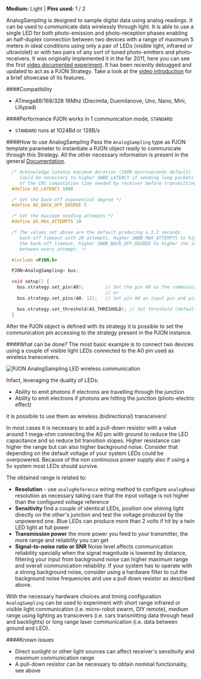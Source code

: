 
**Medium:** Light |
**Pins used:** 1 / 2

AnalogSampling is designed to sample digital data using analog readings. It can be used to communicate data wirelessly through light. It is able to use a single LED for both photo-emission and photo-reception phases enabling an half-duplex connection between two devices with a range of maximum 5 meters in ideal conditions using only a pair of LEDs (visible light, infrared or ultraviolet) or with two pairs of any sort of tuned photo-emitters and photo-receivers. It was originally implemented it in the far 2011, here you can see the first [video documented experiment](https://www.youtube.com/watch?v=-Ul2j6ixbmE). It has been recently debugged and updated to act as a PJON Strategy. Take a look at the [video introduction](https://www.youtube.com/watch?v=yIncPe8OPpg) for a brief showcase of its features.

####Compatibility
- ATmega88/168/328 16Mhz (Diecimila, Duemilanove, Uno, Nano, Mini, Lillypad)

####Performance
PJON works in 1 communication mode, `STANDARD`:
- `STANDARD` runs at 1024Bd or 128B/s

####How to use AnalogSampling
Pass the `AnalogSampling` type as PJON template parameter to instantiate a PJON object ready to communicate through this Strategy. All the other necessary information is present in the general [Documentation](/documentation).
```cpp  
  /* Acknowledge latency maximum duration (1000 microseconds default).
     Could be necessary to higher SWBB_LATENCY if sending long packets because
     of the CRC computation time needed by receiver before transmitting its acknowledge  */
  #define AS_LATENCY 1000

  /* Set the back-off exponential degree */
  #define AS_BACK_OFF_DEGREE 5

  /* Set the maximum sending attempts */
  #define AS_MAX_ATTEMPTS 10

  /* The values set above are the default producing a 3.2 seconds
     back-off timeout with 20 attempts. Higher SWBB_MAX_ATTEMPTS to higher
     the back-off timeout, higher SWBB_BACK_OFF_DEGREE to higher the interval
     between every attempt. */

  #include <PJON.h>

  PJON<AnalogSampling> bus;

  void setup() {
    bus.strategy.set_pin(A0);        // Set the pin A0 as the communication pin
                                     // or
    bus.strategy.set_pins(A0, 12);   // Set pin A0 as input pin and pin 12 as output pin  

    bus.strategy.set_threshold(AS_THRESHOLD); // Set threshold (default value AS_THRESHOLD)
  }

```
After the PJON object is defined with its strategy it is possible to set the communication pin accessing to the strategy present in the PJON instance.

####What can be done?
The most basic example is to connect two devices using a couple of visible light LEDs connected to the A0 pin used as wireless transceivers.

![PJON AnalogSampling LED wireless communication](http://www.pjon.org/assets/images/PJON-AnalogSampling-half-duplex-led-communication.png)

Infact, leveraging the duality of LEDs:

- Ability to emit photons if electrons are travelling through the junction
- Ability to emit electrons if photons are hitting the junction (photo-electric effect)

it is possibile to use them as wireless (bidirectional) transceivers!

In most cases it is necessary to add a pull-down resistor with a value around 1 mega-ohm connecting the A0 pin with ground to reduce the LED capacitance and so reduce bit transition slopes. Higher resistance can higher the range but can also higher background noise. Consider that depending on the default voltage of your system LEDs could be overpowered. Because of the non continuous power supply also if using a 5v system most LEDs should survive.  

The obtained range is related to:
- **Resolution** - use `analogReference` wiring method to configure `analogRead` resolution as necessary taking care that the input voltage is not higher than the configured voltage reference
- **Sensitivity** find a couple of identical LEDs, position one shining light directly on the other's junction and test the voltage produced by the unpowered one. Blue LEDs can produce more than 2 volts if hit by a twin LED light at full power
- **Transmission power** the more power you feed to your transmitter, the more range and reliability you can get
- **Signal-to-noise ratio or SNR** Noise level affects communication reliability specially when the signal magnitude is lowered by distance, filtering your input from background noise can higher maximum range and overall communication reliability. If your system has to operate with a strong background noise, consider using a hardware filter to cut the background noise frequencies and use a pull down resistor as described above.

With the necessary hardware choices and timing configuration `AnalogSampling` can be used to experiment with short range infrared or visible light communication (i.e. micro-robot swarm, DIY remote), medium range using lighting as transcevers (i.e. cars transmitting data through head and backlights) or long range laser communication (i.e. data between ground and LEO).  

####Known issues
- Direct sunlight or other light sources can affect receiver's sensitivity and maximum communication range
- A pull-down resistor can be necessary to obtain nominal functionality, see above
